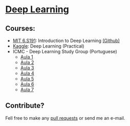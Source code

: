 [Deep Learning](https://en.wikipedia.org/wiki/Deep_learning)
======

## Courses:

* [MIT 6.S191](http://introtodeeplearning.com/): Introduction to Deep Learning [(Github)](https://github.com/aamini/introtodeeplearning_labs)
* [Kaggle](https://www.kaggle.com/learn/deep-learning): Deep Learning (Practical)
* ICMC - Deep Learning Study Group (Portuguese)
   * [Aula 1](https://www.youtube.com/watch?v=quRfTj7Fp40)
   * [Aula 2](https://www.youtube.com/watch?v=tYa5CPLlORc)
   * [Aula 3](https://www.youtube.com/watch?v=jEgWrZcOSQ4)
   * [Aula 4](https://www.youtube.com/watch?v=QGFma2Qv2V4&t=560s)
   * [Aula 5](https://www.youtube.com/watch?v=e2JUGEC8_pc&t=2s)
   * [Aula 6](https://www.youtube.com/watch?v=qS5EEC7N5AY&t=1s)
   * [Aula 7](https://www.youtube.com/watch?v=GkOfr1gC4X4)

## Contribute? 

Fell free to make any [pull requests](https://github.com/rodrigovimieiro/OpenCodes/pulls) or send me an e-mail.



